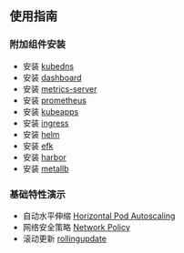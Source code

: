 ## 使用指南

### 附加组件安装

- 安装 [kubedns](kubedns.md)
- 安装 [dashboard](dashboard.md)
- 安装 [metrics-server](metrics-server.md)
- 安装 [prometheus](prometheus.md)
- 安装 [kubeapps](kubeapps.md)
- 安装 [ingress](ingress.md)
- 安装 [helm](helm.md)
- 安装 [efk](efk.md)
- 安装 [harbor](harbor.md)
- 安装 [metallb](metallb.md)

### 基础特性演示

- 自动水平伸缩 [Horizontal Pod Autoscaling](hpa.md)
- 网络安全策略 [Network Policy](networkpolicy.md)
- 滚动更新 [rollingupdate](rollingupdateWithZeroDowntime.md)


